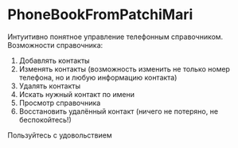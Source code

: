 # PhoneBookFromPatchiMari

Интуитивно понятное управление телефонным справочником. 
Возможности справочника: 
1. Добавлять контакты
2. Изменять контакты (возможность изменить не только номер телефона, но и любую информацию контакта)
3. Удалять контакты
4. Искать нужный контакт по имени
5. Просмотр справочника
6. Восстановить удалённый контакт (ничего не потеряно, не беспокойтесь!)

Пользуйтесь с удовольствием 
